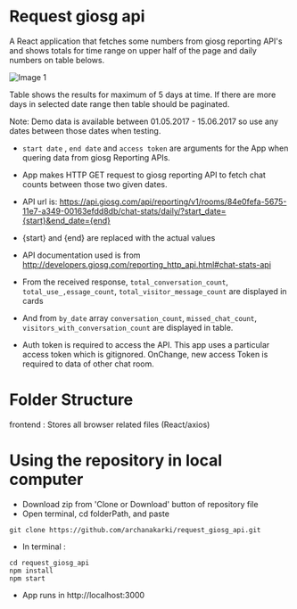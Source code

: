 # Request giosg api

A React application that fetches some numbers from giosg reporting API's and shows totals for time range on upper half of the page and daily numbers on table belows.

![Image 1](https://user-images.githubusercontent.com/39858235/75625439-9f26e500-5bc6-11ea-9782-b5a9f8319bc0.png)


Table shows the results for maximum of 5 days at time. If there are more days in selected date range then table should be paginated.

Note: Demo data is available between 01.05.2017 - 15.06.2017 so use any dates between those dates when testing.

- `start date` , `end date` and `access token` are arguments for the App when quering data from giosg Reporting APIs.

- App makes HTTP GET request to giosg reporting API to fetch chat counts between those two given dates.

- API url is: https://api.giosg.com/api/reporting/v1/rooms/84e0fefa-5675-11e7-a349-00163efdd8db/chat-stats/daily/?start_date={start}&end_date={end}

- {start} and {end} are replaced with the actual values

- API documentation used is from http://developers.giosg.com/reporting_http_api.html#chat-stats-api

- From the received response, `total_conversation_count`, `total_use_,essage_count`, `total_visitor_message_count` are displayed in cards

- And from `by_date` array `conversation_count`, `missed_chat_count`, `visitors_with_conversation_count` are displayed in table.

- Auth token is required to access the API. This app uses a particular access token which is gitignored. OnChange, new access Token is required to data of other chat room.


# Folder Structure

frontend : Stores all browser related files (React/axios)


# Using the repository in local computer

- Download zip from 'Clone or Download' button of repository file
- Open terminal, cd folderPath, and paste

 `git clone https://github.com/archanakarki/request_giosg_api.git`

- In terminal : 
```
cd request_giosg_api
npm install
npm start
```

- App runs in http://localhost:3000

